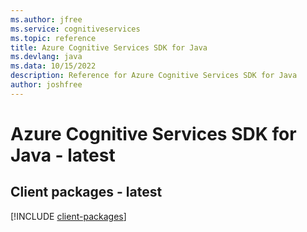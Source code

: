 ```yaml
---
ms.author: jfree
ms.service: cognitiveservices
ms.topic: reference
title: Azure Cognitive Services SDK for Java
ms.devlang: java
ms.data: 10/15/2022
description: Reference for Azure Cognitive Services SDK for Java
author: joshfree
---
```

# Azure Cognitive Services SDK for Java - latest

## Client packages - latest
[!INCLUDE [client-packages](cognitive-services-client-index.md)]